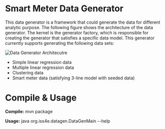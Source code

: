 Smart Meter Data Generator
======================
This data generator is a framework that could generate the data for different analytic purpose. The following figure shows the architecture of the data generator. The kernel is the generator factory, which is responsible for creating the generator that satisfies a specific data model. This generator currently supports generating the following data sets:

![Data Generator Architecutre](https://photos-4.dropbox.com/t/2/AADnhb3sv7E6e33Z0fHfSTKJnBNZFhsutlWmzMROyB8DzQ/12/313886353/png/32x32/1/_/1/2/architecture.png/EN-c2p4EGOM-IAIoAg/QSiOW0EIdzlXU7uTe_uJh9sWGErDiAjaDj1bqmduR9U?size_mode=5 "Data generator")

* Simple linear regression data
* Multiple linear regression data
* Clustering data
* Smart meter data (satisfying 3-line model with seeded data)

Compile & Usage
=====================
**Compile:** mvn package

**Usage:** java org.iss4e.datagen.DataGenMain --help
